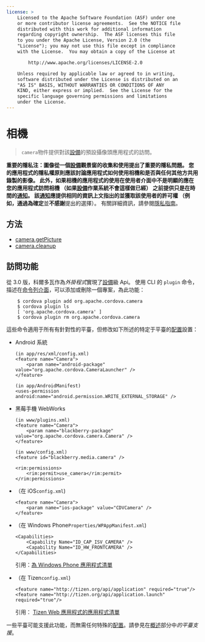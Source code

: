 ```yaml
---
license: >
    Licensed to the Apache Software Foundation (ASF) under one
    or more contributor license agreements.  See the NOTICE file
    distributed with this work for additional information
    regarding copyright ownership.  The ASF licenses this file
    to you under the Apache License, Version 2.0 (the
    "License"); you may not use this file except in compliance
    with the License.  You may obtain a copy of the License at

        http://www.apache.org/licenses/LICENSE-2.0

    Unless required by applicable law or agreed to in writing,
    software distributed under the License is distributed on an
    "AS IS" BASIS, WITHOUT WARRANTIES OR CONDITIONS OF ANY
    KIND, either express or implied.  See the License for the
    specific language governing permissions and limitations
    under the License.
---
```


# 相機

> `camera`物件提供對該<a href="../device/device.html">設備</a>的預設攝像頭應用程式的訪問。

**重要的隱私注：**圖像從一個<a href="../device/device.html">設備</a>觀景窗的收集和使用提出了重要的隱私問題。 您的應用程式的隱私權原則應該討論應用程式如何使用相機和是否與任何其他方共用錄製的影像。 此外，如果相機的應用程式的使用在使用者介面中不是明顯的應在您的應用程式訪問相機 （如果<a href="../device/device.html">設備</a>作業系統不會這樣做已經） 之前提供只是在時間的<a href="../notification/notification.html">通知</a>。 該<a href="../notification/notification.html">通知</a>應提供相同的資訊上文指出的並獲取該使用者的許可權 （例如，通過為**確定**並**不感謝**提出的選擇）。 有關詳細資訊，請參閱<a href="../../guide/appdev/privacy/index.html">隱私指南</a>。

## 方法

*   <a href="camera.getPicture.html">camera.getPicture</a>
*   <a href="camera.cleanup.html">camera.cleanup</a>

## 訪問功能

從 3.0 版，科爾多瓦作為*外掛程式*實現了<a href="../device/device.html">設備</a>級 Api。 使用 CLI 的 `plugin` 命令，描述在<a href="../../guide/cli/index.html">命令列介面</a>，可以添加或刪除一個專案，為此功能：

        $ cordova plugin add org.apache.cordova.camera
        $ cordova plugin ls
        [ 'org.apache.cordova.camera' ]
        $ cordova plugin rm org.apache.cordova.camera
    

這些命令適用于所有有針對性的平臺，但修改如下所述的特定于平臺的<a href="../media/capture/ConfigurationData.html">配置</a>設置：

*   Android 系統
    
        (in app/res/xml/config.xml)
        <feature name="Camera">
            <param name="android-package" value="org.apache.cordova.CameraLauncher" />
        </feature>
        
        (in app/AndroidManifest)
        <uses-permission android:name="android.permission.WRITE_EXTERNAL_STORAGE" />
        

*   黑莓手機 WebWorks
    
        (in www/plugins.xml)
        <feature name="Camera">
            <param name="blackberry-package" value="org.apache.cordova.camera.Camera" />
        </feature>
        
        (in www/config.xml)
        <feature id="blackberry.media.camera" />
        
        <rim:permissions>
            <rim:permit>use_camera</rim:permit>
        </rim:permissions>
        

*   （在 iOS`config.xml`)
    
        <feature name="Camera">
            <param name="ios-package" value="CDVCamera" />
        </feature>
        

*   （在 Windows Phone`Properties/WPAppManifest.xml`)
    
        <Capabilities>
            <Capability Name="ID_CAP_ISV_CAMERA" />
            <Capability Name="ID_HW_FRONTCAMERA" />
        </Capabilities>
        
    
    引用：[為 Windows Phone 應用程式清單][1]

*   （在 Tizen`config.xml`)
    
        <feature name="http://tizen.org/api/application" required="true"/>
        <feature name="http://tizen.org/api/application.launch" required="true"/>
        
    
    引用： [Tizen Web 應用程式的應用程式清單][2]

 [1]: http://msdn.microsoft.com/en-us/library/ff769509%28v=vs.92%29.aspx
 [2]: https://developer.tizen.org/help/topic/org.tizen.help.gs/Creating%20a%20Project.html?path=0_1_1_3#8814682_CreatingaProject-EditingconfigxmlFeatures

一些平臺可能支援此功能，而無需任何特殊的<a href="../media/capture/ConfigurationData.html">配置</a>。請參見在<a href="../../guide/overview/index.html">概述</a>部分中*的平臺支援*。